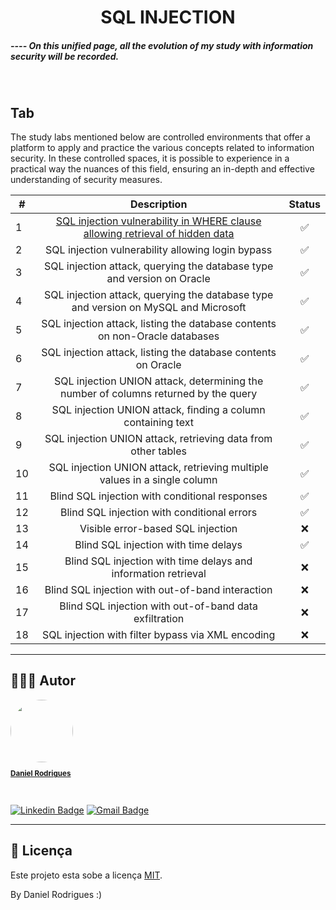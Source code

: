 <h1 align="center">SQL INJECTION</h1>
<h5 aling="center">---- On this unified page, all the evolution of my study with information security will be recorded.</h2>
<br>

	



## Tab

The study labs mentioned below are controlled environments that offer a platform to apply and practice the various concepts related to information security. In these controlled spaces, it is possible to experience in a practical way the nuances of this field, ensuring an in-depth and effective understanding of security measures.

| # | Description | Status | 
| --- | :---: | :---: | 
| 1 | <a href="https://portswigger.net/web-security/sql-injection/lab-retrieve-hidden-data">SQL injection vulnerability in WHERE clause allowing retrieval of hidden data</a> | :white_check_mark: |
| 2 | SQL injection vulnerability allowing login bypass | :white_check_mark: |
| 3 | SQL injection attack, querying the database type and version on Oracle | :white_check_mark: |
| 4 | SQL injection attack, querying the database type and version on MySQL and Microsoft | :white_check_mark: |
| 5 | SQL injection attack, listing the database contents on non-Oracle databases | :white_check_mark: |
| 6 | SQL injection attack, listing the database contents on Oracle | :white_check_mark: |
| 7 | SQL injection UNION attack, determining the number of columns returned by the query | :white_check_mark: |
| 8 | SQL injection UNION attack, finding a column containing text | :white_check_mark: |
| 9 | SQL injection UNION attack, retrieving data from other tables | :white_check_mark: |
| 10 | SQL injection UNION attack, retrieving multiple values in a single column | :white_check_mark: |
| 11 | Blind SQL injection with conditional responses | :white_check_mark: |
| 12 | Blind SQL injection with conditional errors | :white_check_mark: |
| 13 | Visible error-based SQL injection | ❌ |
| 14 | Blind SQL injection with time delays | :white_check_mark: |
| 15 | Blind SQL injection with time delays and information retrieval | ❌ |
| 16 | Blind SQL injection with out-of-band interaction | ❌ |
| 17 | Blind SQL injection with out-of-band data exfiltration | ❌ |
| 18 | SQL injection with filter bypass via XML encoding | ❌ |

---


## 🦸🏻‍♂️ Autor

<a href="https://github.com/danielrodrigues-dv">
 <img style="border-radius: 50%;" src="https://avatars.githubusercontent.com/u/41621213?v=4" width="100px;" alt=""/>
 <br>
  <sub><b><p>Daniel Rodrigues</p></b></sub></a>
 <br />

[![Linkedin Badge](https://img.shields.io/badge/-Daniel%20Rodrigues-blue?style=flat-square&logo=Linkedin&logoColor=white&link=https://www.linkedin.com/in/daniel-rodrigues-dv/)](https://www.linkedin.com/in/daniel-rodrigues-dv/) 
[![Gmail Badge](https://img.shields.io/badge/-daniel.rodrigues.soarees@gmail.com-c14438?style=flat-square&logo=Gmail&logoColor=white&link=mailto:daniel.rodrigues.soarees@gmail.com)](mailto:daniel.rodrigues.soarees@gmail.com)

---

## 📝 Licença

Este projeto esta sobe a licença [MIT](./LICENSE).

By Daniel Rodrigues  :)

